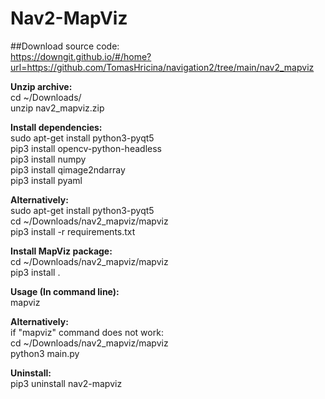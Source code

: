 # Nav2-MapViz  
  
##Download source code:  
https://downgit.github.io/#/home?url=https://github.com/TomasHricina/navigation2/tree/main/nav2_mapviz  
  
**Unzip archive:**  
cd ~/Downloads/  
unzip nav2_mapviz.zip  
  
  
**Install dependencies:**  
sudo apt-get install python3-pyqt5   
pip3 install opencv-python-headless  
pip3 install numpy  
pip3 install qimage2ndarray  
pip3 install pyaml  
  
**Alternatively:**  
sudo apt-get install python3-pyqt5  
cd ~/Downloads/nav2_mapviz/mapviz  
pip3 install -r requirements.txt  
  
**Install MapViz package:**  
cd ~/Downloads/nav2_mapviz/mapviz  
pip3 install .  
  
**Usage (In command line):**  
mapviz  
  
**Alternatively:**  
if "mapviz" command does not work:  
cd ~/Downloads/nav2_mapviz/mapviz  
python3 main.py 
    
    
  
**Uninstall:**  
pip3 uninstall nav2-mapviz
